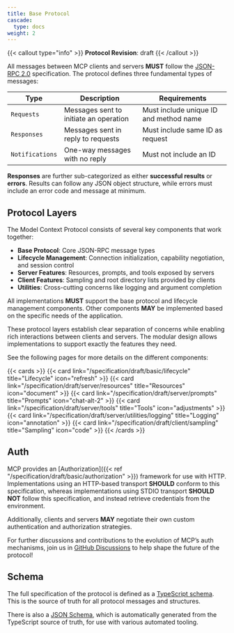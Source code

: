 ```yaml
---
title: Base Protocol
cascade:
  type: docs
weight: 2
---
```


{{< callout type="info" >}} **Protocol Revision**: draft {{< /callout >}}

All messages between MCP clients and servers **MUST** follow the
[JSON-RPC 2.0](https://www.jsonrpc.org/specification) specification. The protocol defines
three fundamental types of messages:

| Type            | Description                            | Requirements                           |
| --------------- | -------------------------------------- | -------------------------------------- |
| `Requests`      | Messages sent to initiate an operation | Must include unique ID and method name |
| `Responses`     | Messages sent in reply to requests     | Must include same ID as request        |
| `Notifications` | One-way messages with no reply         | Must not include an ID                 |

**Responses** are further sub-categorized as either **successful results** or **errors**.
Results can follow any JSON object structure, while errors must include an error code and
message at minimum.

## Protocol Layers

The Model Context Protocol consists of several key components that work together:

- **Base Protocol**: Core JSON-RPC message types
- **Lifecycle Management**: Connection initialization, capability negotiation, and
  session control
- **Server Features**: Resources, prompts, and tools exposed by servers
- **Client Features**: Sampling and root directory lists provided by clients
- **Utilities**: Cross-cutting concerns like logging and argument completion

All implementations **MUST** support the base protocol and lifecycle management
components. Other components **MAY** be implemented based on the specific needs of the
application.

These protocol layers establish clear separation of concerns while enabling rich
interactions between clients and servers. The modular design allows implementations to
support exactly the features they need.

See the following pages for more details on the different components:

{{< cards >}}
{{< card link="/specification/draft/basic/lifecycle" title="Lifecycle" icon="refresh" >}}
{{< card link="/specification/draft/server/resources" title="Resources" icon="document" >}}
{{< card link="/specification/draft/server/prompts" title="Prompts" icon="chat-alt-2" >}}
{{< card link="/specification/draft/server/tools" title="Tools" icon="adjustments" >}}
{{< card link="/specification/draft/server/utilities/logging" title="Logging" icon="annotation" >}}
{{< card link="/specification/draft/client/sampling" title="Sampling" icon="code" >}}
{{< /cards >}}

## Auth

MCP provides an [Authorization]({{< ref "/specification/draft/basic/authorization" >}})
framework for use with HTTP. Implementations using an HTTP-based transport **SHOULD**
conform to this specification, whereas implementations using STDIO transport **SHOULD
NOT** follow this specification, and instead retrieve credentials from the environment.

Additionally, clients and servers **MAY** negotiate their own custom authentication and
authorization strategies.

For further discussions and contributions to the evolution of MCP’s auth mechanisms, join
us in
[GitHub Discussions](https://github.com/modelcontextprotocol/specification/discussions)
to help shape the future of the protocol!

## Schema

The full specification of the protocol is defined as a
[TypeScript schema](http://github.com/modelcontextprotocol/specification/tree/main/schema/draft/schema.ts).
This is the source of truth for all protocol messages and structures.

There is also a
[JSON Schema](http://github.com/modelcontextprotocol/specification/tree/main/schema/draft/schema.json),
which is automatically generated from the TypeScript source of truth, for use with
various automated tooling.
